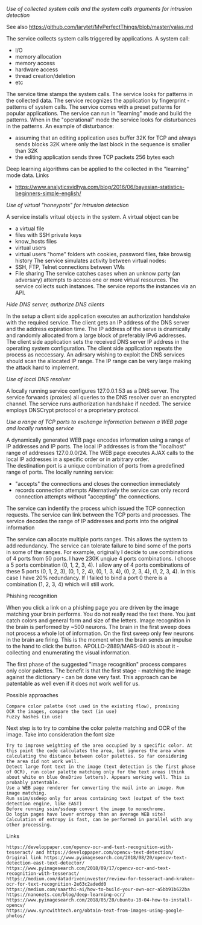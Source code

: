 
*Use of collected system calls and the system calls arguments for intrusion detection*

See also https://github.com/larytet/MyPerfectThings/blob/master/yalas.md

The service collects system calls triggered by applications.  A system call:
  - I/O
  - memory allocation
  - memory access
  - hardware access
  - thread creation/deletion
  - etc

The service time stamps the system calls. The service looks for patterns in the collected data. The service recognizes 
the application by fingerprint - patterns of system calls. The service comes with a preset patterns for popular applications. The service can run in "learning" mode and build the patterns. When in the "operational" mode the service looks for disturbances in the patterns. An example of disturbance: 
  - assuming that an editing application uses buffer 32K for TCP and always sends blocks 32K where only the last block
  in the sequence is smaller than 32K
  - the editing application sends three TCP packets 256 bytes each 

Deep learning algorithms can be applied to the collected in the "learning" mode data.
Links
*  https://www.analyticsvidhya.com/blog/2016/06/bayesian-statistics-beginners-simple-english/

*Use of virtual "honeypots" for intrusion detection*

A service installs vritual objects in the system. A virtual object can be 
  - a virtual file 
  - files with SSH private keys
  - know_hosts files
  - virtual users
  - virtual users "home" folders wth cookies, password files, fake browsig history
The service simulates activity between virtual nodes:
  - SSH, FTP, Telnet connections between VMs
  - File sharing
The service catches cases when an unknow party (an adversary) attempts to access one or more virtual resources.
The service collects such instances. The service reports the instances via an API.

*Hide DNS server, authorize DNS clients*

In the setup a client side application executes an authorization handshake with the required service. The client gets an IP address of the DNS 
server and the address expiration time. The IP address of the serve is dnamically and randomly allocated from a large block of preferably IPv6 addresses. The client side application sets 
the received DNS server IP address in the operating system configuration. 
The client side application repeats the process as neccessary.
An adirsary wishing to exploit the DNS services should scan the allocated IP range. The IP range can be very large making the attack hard to implement. 

*Use of local DNS resolver*

A locally running service configures 127.0.0.1:53 as a DNS server. The service forwards (proxies) all queries to the DNS resolver over an encrypted channel. The service runs authorization handshake if needed. The service employs DNSCrypt protocol or a proprietary protocol.

*Use a range of TCP ports to exchange information between a WEB page and locally running service*


A dynamically generated WEB page encodes information using a range of IP addresses and IP ports. The local IP addresses is from the "localhost" 
range of addresses 127.0.0.0/24. The WEB page executes AJAX calls to the local IP addresses in a specific order or 
in arbitrary order.  
The destination port is a unique combination of ports from a predefined range of ports. The locally running service:
  - "accepts" the connections and closes the connection immediately 
  - records connection attempts
 Alternatively the service can only record connection attempts without "accepting" the connections.
 
 The service can indentify the process which issued the TCP connection requests. The service can link between the TCP ports and  processes. The service decodes the range of IP addresses and ports into the original information
 
 The service can allocate multiple ports ranges. This allows the system to add redundancy. The service can tolerate  failure to bind some of the ports in some of the ranges. For example, originally I decide to use combinations of 4 ports from 50 ports. I have 230K unqiue 4 ports combinations. I choose a 5 ports combination (0, 1, 2, 3, 4). I allow any of 4 ports combinations of these 5 ports (0, 1, 2, 3), (0, 1, 2, 4), (0, 1, 3, 4), (0, 2, 3, 4), (1, 2, 3, 4). In this case I have 20% redundancy. If I failed to bind a port 0 there is a combination (1, 2, 3, 4) which will still work.
 
 
 
Phishing recognition

When you click a link on a phishing page you are driven by the image matching your brain performs. You do not really read the text there. You just catch colors and general form and size of the letters. Image recognition in the brain is performed by ~500 neurons. The brain in the first sweep does not process a whole lot of information. On the first sweep only few neurons in the brain are firing. This is the moment when the brain sends an impulse to the hand to click the button. APOLLO-2889/MARS-940 is about it - collecting and enumerating the visual information.

The first phase of the suggested "image recognition" process compares only color palettes. The benefit is that the first stage - matching the image against the dictionary - can be done very fast.
This approach can be patentable as well even if it does not work well for us.


Possible approaches

    Compare color palette (not used in the existing flow), promising
    OCR the images, compare the text (in use)
    Fuzzy hashes (in use)

Next step is to try to combine the color palette matching and OCR of the image. Take into consideration the font size

    Try to improve weighting of the area occupied by a specific color. At this point the code calculates the area, but ignores the area when calculating the distance between color palettes. So far considering the area did not work well.
    Detect large font text in the image (text detection is the first phase of OCR), run color palette matching only for the text areas (think about white on blue OneDrive letters). Appears working well. This is probably patentable.
    Use a WEB page renderer for converting the mail into an image. Run image matching.
    Run ssim/ssdeep only for areas containing text (output of the text detection engine, like EAST)
    Before running ssim/ssdeep convert the image to monochrome.
    Do login pages have lower entropy than an average WEB site? Calculation of entropy is fast, can be performed in parallel with any other processing.

Links

    https://developpaper.com/opencv-ocr-and-text-recognition-with-tesseract/ and https://developpaper.com/opencv-text-detection/ Original link https://www.pyimagesearch.com/2018/08/20/opencv-text-detection-east-text-detector/
    https://www.pyimagesearch.com/2018/09/17/opencv-ocr-and-text-recognition-with-tesseract/
    https://medium.com/datadriveninvestor/review-for-tesseract-and-kraken-ocr-for-text-recognition-2e63c2adedd0
    https://medium.com/saarthi-ai/how-to-build-your-own-ocr-a5bb91b622ba
    https://nanonets.com/blog/deep-learning-ocr/
    https://www.pyimagesearch.com/2018/05/28/ubuntu-18-04-how-to-install-opencv/
    https://www.syncwithtech.org/obtain-text-from-images-using-google-photos/
